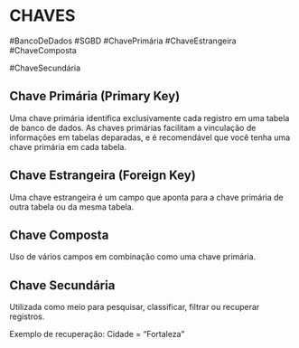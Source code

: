 
# CHAVES

#BancoDeDados #SGBD #ChavePrimária #ChaveEstrangeira #ChaveComposta 

#ChaveSecundária

## Chave Primária (Primary Key)

Uma chave primária identifica exclusivamente cada registro em uma tabela de banco de dados.
As chaves primárias facilitam a vinculação de informações em tabelas deparadas, e é recomendável que você tenha uma chave primária em cada tabela.


## Chave Estrangeira (Foreign Key)

Uma chave estrangeira é um campo que aponta para a chave primária de outra tabela ou da mesma tabela.


## Chave Composta

Uso de vários campos em combinação como uma chave primária.


## Chave Secundária

Utilizada como meio para pesquisar, classificar, filtrar ou recuperar registros.

Exemplo de recuperação: Cidade = “Fortaleza”





